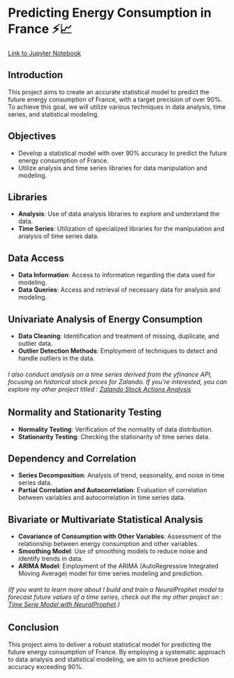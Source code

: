 # Predicting Energy Consumption in France ⚡️📈

[Link to Jupyter Notebook](https://github.com/CatelloTheDataProjectManager/Predicting-Energy-Consumption/blob/main/Projet_serie_temporelle_%20consommation_energetique.ipynb)

## Introduction

This project aims to create an accurate statistical model to predict the future energy consumption of France, with a target precision of over 90%. To achieve this goal, we will utilize various techniques in data analysis, time series, and statistical modeling.

## Objectives

- Develop a statistical model with over 90% accuracy to predict the future energy consumption of France.
- Utilize analysis and time series libraries for data manipulation and modeling.

## Libraries

- **Analysis**: Use of data analysis libraries to explore and understand the data.
- **Time Series**: Utilization of specialized libraries for the manipulation and analysis of time series data.

## Data Access

- **Data Information**: Access to information regarding the data used for modeling.
- **Data Queries**: Access and retrieval of necessary data for analysis and modeling.

## Univariate Analysis of Energy Consumption

- **Data Cleaning**: Identification and treatment of missing, duplicate, and outlier data.
- **Outlier Detection Methods**: Employment of techniques to detect and handle outliers in the data.

###### I also conduct analysis on a time series derived from the yfinance API, focusing on historical stock prices for Zalando. If you're interested, you can explore my other project titled  : [Zalando Stock Actions Analysis](https://github.com/CatelloTheDataProjectManager/Time-Series/blob/main/Zalando%20Stock%20Actions%20Analysis.ipynb)

## Normality and Stationarity Testing

- **Normality Testing**: Verification of the normality of data distribution.
- **Stationarity Testing**: Checking the stationarity of time series data.

## Dependency and Correlation

- **Series Decomposition**: Analysis of trend, seasonality, and noise in time series data.
- **Partial Correlation and Autocorrelation**: Evaluation of correlation between variables and autocorrelation in time series data.

## Bivariate or Multivariate Statistical Analysis

- **Covariance of Consumption with Other Variables**: Assessment of the relationship between energy consumption and other variables.
- **Smoothing Model**: Use of smoothing models to reduce noise and identify trends in data.
- **ARIMA Model**: Employment of the ARIMA (AutoRegressive Integrated Moving Average) model for time series modeling and prediction.

###### (If you want to learn more about I build and train a NeuralProphet model to forecast future values of a time series, check out the my other project on : [Time Serie Model with NeuralProphet](https://github.com/CatelloTheDataProjectManager/Time-Series/blob/main/Time%20Serie%20Model%20with%20NeuralProphet%20.ipynb).)

## Conclusion

This project aims to deliver a robust statistical model for predicting the future energy consumption of France. By employing a systematic approach to data analysis and statistical modeling, we aim to achieve prediction accuracy exceeding 90%.
